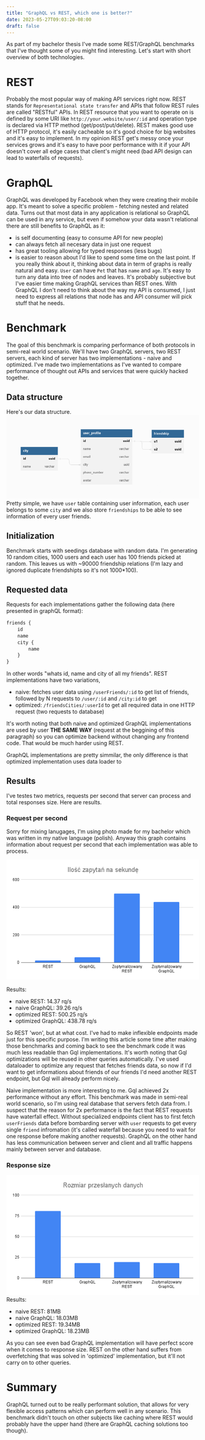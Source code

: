 ```yaml
---
title: "GraphQL vs REST, which one is better?"
date: 2023-05-27T09:03:20-08:00
draft: false
---
```

As part of my bachelor thesis I've made some REST/GraphQL benchmarks that I've thought some of you might find interesting. Let's start with short overview of both technologies.

# REST
Probably the most popular way of making API services right now. REST stands for `Representational state transfer` and APIs that follow REST rules are called "RESTful" APIs. In REST resource that you want to operate on is defined by some URI like `http://your.website/user/:id` and operation type is declared via HTTP method (get/post/put/delete). REST makes good use of HTTP protocol, it's easily cacheable so it's good choice for big websites and it's easy to implement. In my opinion REST get's messy once your services grows and it's easy to have poor performance with it if your API doesn't cover all edge cases that client's might need (bad API design can lead to waterfalls of requests).

# GraphQL
GraphQL was developed by Facebook when they were creating their mobile app. It's meant to solve a specific problem - fetching nested and related data. Turns out that most data in any application is relational so GraphQL can be used in any service, but even if somehow your data wasn't relational there are still benefits to GraphQL as it:
- is self documenting (easy to consume API for new people)
- can always fetch all necesary data in just one request
- has great tooling allowing for typed responses (less bugs)
- is easier to reason about
I'd like to spend some time on the last point. If you really think about it, thinking about data in term of graphs is really natural and easy. `User` can have `Pet` that has `name` and `age`. It's easy to turn any data into tree of nodes and leaves. It's probably subjective but I've easier time making GraphQL services than REST ones. With GraphQL I don't need to think about the way my API is consumed, I just need to express all relations that node has and API consumer will pick stuff that he needs.

# Benchmark
The goal of this benchmark is comparing performance of both protocols in semi-real world scenario. We'll have two GraphQL servers, two REST servers, each kind of server has two implementations - naive and optimized. I've made two implementations as I've wanted to compare performance of thought out APIs and services that were quickly hacked together.

## Data structure
Here's our data structure.
![Data Structure](images/gql_benchmark.png)
Pretty simple, we have `user` table containing user information, each user belongs to some `city` and we also store `friendships` to be able to see information of every user friends. 

## Initialization
Benchmark starts with seedings database with random data. I'm generating 10 random cities, 1000 users and each user has 100 friends picked at random. This leaves us with ~90000 friendship relations (I'm lazy and ignored duplicate friendshipts so it's not 1000*100).

## Requested data
Requests for each implementations gather the following data (here presented in graphQL format):
```graphql
friends {
    id
    name
    city {
        name
    }
}
```
In other words "whats id, name and city of all my friends".
REST implementations have two variations, 
- naive: fetches user data using `/userFriends/:id` to get list of friends, followed by N requests to `/user/:id` and `/city:id` to get
- optimized: `/friendsCities/:userId` to get all required data in one HTTP request (two requests to database)

It's worth noting that both naive and optimized GraphQL implementations are used by user __THE SAME WAY__ (request at the beggining of this paragraph) so you can optimize backend without changing any frontend code. That would be much harder using REST.

GraphQL implementations are pretty simmilar, the only difference is that optimized implementation uses data loader to 


## Results
I've testes two metrics, requests per second that server can process and total responses size. Here are results.

### Request per second
Sorry for mixing lanugages, I'm using photo made for my bachelor which was written in my native language (polish). Anyway this graph contains information about request per second that each implementation was able to process.

![Request per second](images/req_per_second.png)

Results:
- naive REST: 14.37 rq/s
- naive GraphQL: 39.26 rq/s
- optimized REST: 500.25 rq/s
- optimized GraphQL: 438.78 rq/s

So REST 'won', but at what cost. I've had to make inflexible endpoints made just for this specific purpose. I'm writing this article some time after making those benchmarks and coming back to see the benchmark code it was much less readable than Gql implementations. It's worth noting that Gql optimizations will be reused in other queries automatically. I've used dataloader to optimize any request that fetches friends data, so now if I'd want to get informations about friends of our friends I'd need another REST endpoint, but Gql will already perform nicely.

Naive implementation is more interesting to me. Gql achieved 2x performance without any effort. This benchmark was made in semi-real world scenario, so I'm using real database that servers fetch data from. I suspect that the reason for 2x performance is the fact that REST requests have waterfall effect. Without specialized endpoints client has to first fetch `userFriends` data before bombarding server with `user` requests to get every single `friend` infromation (it's called waterfall because you need to wait for one response before making another requests). GraphQL on the other hand has less communication between server and client and all traffic happens mainly between server and database. 

### Response size

![Response size](images/req_size.png)
Results:
- naive REST: 81MB
- naive GraphQL: 18.03MB
- optimized REST: 19.34MB
- optimized GraphQL: 18.23MB

As you can see even bad GraphQL implementation will have perfect score when it comes to response size. REST on the other hand suffers from overfetching that was solved in 'optimized' implementation, but it'll not carry on to other queries.


# Summary

GraphQL turned out to be really performant solution, that allows for very flexible access patterns which can perform well in any scenario. This benchmark didn't touch on other subjects like caching where REST would probably have the upper hand (there are GraphQL caching solutions too though).
